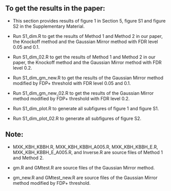 
## To get the results in the paper:

* This section provides results of figure 1 in Section 5, figure S1 and figure S2 in the Supplementary Material.

* Run S1_dim.R to get the results of Method 1 and Method 2 in our paper, the Knockoff method and the Gaussian Mirror method with FDR level 0.05 and 0.1.

* Run S1_dim_02.R to get the results of Method 1 and Method 2 in our paper, the Knockoff method and the Gaussian Mirror method with FDR level 0.2.

* Run S1_dim_gm_new.R to get the results of the Gaussian Mirror method modified by FDP+ threshold with FDR level 0.05 and 0.1.

* Run S1_dim_gm_new_02.R to get the results of the Gaussian Mirror method modified by FDP+ threshold with FDR level 0.2.

* Run S1_dim_plot.R to generate all subfigures of figure 1 and figure S1.

* Run S1_dim_plot_02.R to generate all subfigures of figure S2.

## Note:

* MXK_KBH_KBBH.R, MXK_KBH_KBBH_A005.R, MXK_KBH_KBBH_E.R, MXK_KBH_KBBH_E_A005.R, and Inverse.R are source files of Method 1 and Method 2.

* gm.R and GMtest.R are source files of the Gaussian Mirror method.

* gm_new.R and GMtest_new.R are source files of the Gaussian Mirror method modified by FDP+ threshold.
